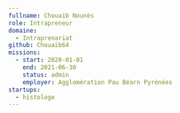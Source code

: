 ```yaml
---
fullname: Chouaib Nounès
role: Intrapreneur
domaine:
  - Intraprenariat
github: Chouaib64
missions:
  - start: 2020-01-01
    end: 2021-06-30
    status: admin
    employer: Agglomération Pau Béarn Pyrénées
startups:
  - histologe
---
```


